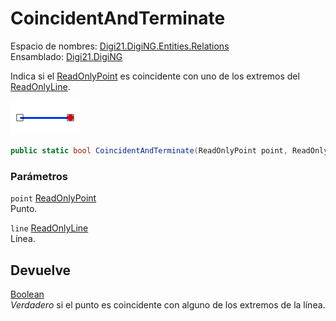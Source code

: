# CoincidentAndTerminate

Espacio de nombres: [Digi21.DigiNG.Entities.Relations](../../../)  
Ensamblado: [Digi21.DigiNG](../../../../)

Indica si el [ReadOnlyPoint](../../../../digi21.diging.entities/clases/readonlypoint/) es coincidente con uno de los extremos del [ReadOnlyLine](../../../../digi21.diging.entities/clases/readonlyline/).

![Punto coincidente con extremo de l&#xED;nea](../../../../../../../../../.gitbook/assets/puntolineacoincidentesextremo.png)

```csharp
public static bool CoincidentAndTerminate(ReadOnlyPoint point, ReadOnlyLine line)
```

### Parámetros

`point` [ReadOnlyPoint](../../../../digi21.diging.entities/clases/readonlypoint/)  
Punto.

`line` [ReadOnlyLine](../../../../digi21.diging.entities/clases/readonlyline/)  
Línea.

## Devuelve

[Boolean](https://docs.microsoft.com/en-us/dotnet/api/system.boolean?view=net-5.0)  
_Verdadero_ si el punto es coincidente con alguno de los extremos de la línea.

